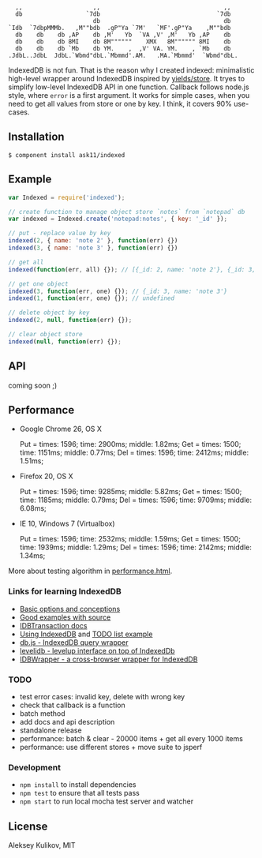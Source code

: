 ```

  ,,                    ,,                                   ,,
  db                  `7db                                 `7db
                        db                                   db
`Idb  `7dbpMMMb.   ,M""bdb  .gP"Ya `7M'   `MF'.gP"Ya    ,M""bdb
  db    db    db ,AP    db ,M'   Yb  `VA ,V' ,M'   Yb ,AP    db
  db    db    db 8MI    db 8M""""""    XMX   8M"""""" 8MI    db
  db    db    db `Mb    db YM.    ,  ,V' VA. YM.    , `Mb    db
.JdbL..JdbL  JdbL.`Wbmd"dbL.`Mbmmd'.AM.   .MA.`Mbmmd'  `Wbmd"dbL.

```

IndexedDB is not fun. That is the reason why I created indexed: minimalistic high-level wrapper around IndexedDB inspired by [yields/store](https://github.com/yields/store). It tryes to simplify low-level IndexedDB API in one function. Callback follows node.js style, where `error` is a first argument. It works for simple cases, when you need to get all values from store or one by key. I think, it covers 90% use-cases.

## Installation

    $ component install ask11/indexed

## Example

```js
var Indexed = require('indexed');

// create function to manage object store `notes` from `notepad` db
var indexed = Indexed.create('notepad:notes', { key: '_id' });

// put - replace value by key
indexed(2, { name: 'note 2' }, function(err) {})
indexed(3, { name: 'note 3' }, function(err) {})

// get all
indexed(function(err, all) {}); // [{_id: 2, name: 'note 2'}, {_id: 3, name: 'note 3'}]

// get one object
indexed(3, function(err, one) {}); // {_id: 3, name: 'note 3'}
indexed(1, function(err, one) {}); // undefined

// delete object by key
indexed(2, null, function(err) {});

// clear object store
indexed(null, function(err) {});
```

## API

  coming soon ;)

## Performance

- Google Chrome 26, OS X

    Put = times: 1596; time: 2900ms; middle: 1.82ms;
    Get = times: 1500; time: 1151ms; middle: 0.77ms;
    Del = times: 1596; time: 2412ms; middle: 1.51ms;

- Firefox 20, OS X

    Put = times: 1596; time: 9285ms; middle: 5.82ms;
    Get = times: 1500; time: 1185ms; middle: 0.79ms;
    Del = times: 1596; time: 9709ms; middle: 6.08ms;

- IE 10, Windows 7 (Virtualbox)

    Put = times: 1596; time: 2532ms; middle: 1.59ms;
    Get = times: 1500; time: 1939ms; middle: 1.29ms;
    Del = times: 1596; time: 2142ms; middle: 1.34ms;

More about testing algorithm in [performance.html]().

### Links for learning IndexedDB

  - [Basic options and conceptions](https://developer.mozilla.org/en-US/docs/IndexedDB/Basic_Concepts_Behind_IndexedDB)
  - [Good examples with source](http://nparashuram.com/trialtool/index.html#example=/IndexedDB/trialtool/webkitIndexedDB.html&selected=#prereq&)
  - [IDBTransaction docs](https://developer.mozilla.org/en-US/docs/IndexedDB/IDBTransaction)
  - [Using IndexedDB](https://developer.mozilla.org/en-US/docs/IndexedDB/Using_IndexedDB) and [TODO list example](http://www.html5rocks.com/en/tutorials/indexeddb/todo/)
  - [db.js - IndexedDB query wrapper](https://github.com/aaronpowell/db.js)
  - [levelidb - levelup interface on top of IndexedDb](https://github.com/Raynos/levelidb)
  - [IDBWrapper - a cross-browser wrapper for IndexedDB](https://github.com/jensarps/IDBWrapper)

### TODO

  - test error cases: invalid key, delete with wrong key
  - check that callback is a function
  - batch method
  - add docs and api description
  - standalone release
  - performance: batch & clear - 20000 items + get all every 1000 items
  - performance: use different stores + move suite to jsperf

### Development

  - `npm install` to install dependencies
  - `npm test` to ensure that all tests pass
  - `npm start` to run local mocha test server and watcher

## License

  Aleksey Kulikov, MIT
